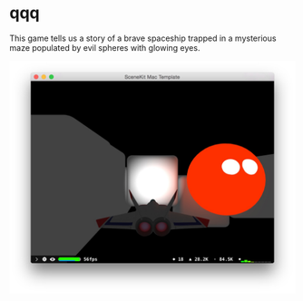 # qqq
This game tells us a story of a brave spaceship trapped in a mysterious maze populated by evil spheres with glowing eyes.

![screenshot](Screenshots/screenshot.jpg)
